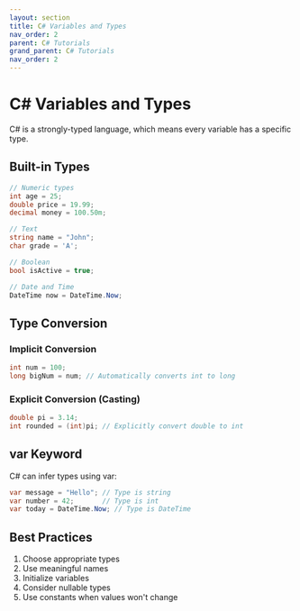 ```yaml
---
layout: section
title: C# Variables and Types
nav_order: 2
parent: C# Tutorials
grand_parent: C# Tutorials
nav_order: 2
---
```


# C# Variables and Types

C# is a strongly-typed language, which means every variable has a specific type.

## Built-in Types

```csharp
// Numeric types
int age = 25;
double price = 19.99;
decimal money = 100.50m;

// Text
string name = "John";
char grade = 'A';

// Boolean
bool isActive = true;

// Date and Time
DateTime now = DateTime.Now;
```

## Type Conversion

### Implicit Conversion
```csharp
int num = 100;
long bigNum = num; // Automatically converts int to long
```

### Explicit Conversion (Casting)
```csharp
double pi = 3.14;
int rounded = (int)pi; // Explicitly convert double to int
```

## var Keyword

C# can infer types using var:

```csharp
var message = "Hello"; // Type is string
var number = 42;       // Type is int
var today = DateTime.Now; // Type is DateTime
```

## Best Practices

1. Choose appropriate types
2. Use meaningful names
3. Initialize variables
4. Consider nullable types
5. Use constants when values won't change
